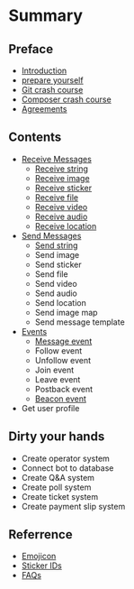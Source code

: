 # Summary

## Preface

* [Introduction](README.md)
* [prepare yourself](prepare-yourself.md)
* [Git crash course](git-crash-course.md)
* [Composer crash course](composer.md)
* [Agreements](system-requirement.md)

## Contents

* [Receive Messages ](messages/send-string.md)
  * [Receive string](messages/send-string/receive-string.md)
  * [Receive image](messages/send-string/receive-image.md)
  * [Receive sticker](messages/send-string/receive-sticker.md)
  * [Receive file](messages/send-string/receive-file.md)
  * [Receive video](messages/send-string/receive-video.md)
  * [Receive audio](messages/send-string/receive-audio.md)
  * [Receive location](messages/send-string/receive-location.md)
* [Send Messages ](messages/messages.md)
  * [Send string](messages/messages/send-string.md)
  * Send image
  * Send sticker
  * Send file
  * Send video
  * Send audio
  * Send location
  * Send image map
  * Send message template
* [Events](messages/send-image.md)
  * [Message event](messages/send-image/message.md)
  * Follow event
  * Unfollow event
  * Join event
  * Leave event
  * Postback event
  * [Beacon event](messages/send-image/beacon-event.md)
* Get user profile

## Dirty your hands

* Create operator system
* Connect bot to database
* Create Q&A system
* Create poll system
* Create ticket system
* Create payment slip system

## Referrence

* [Emojicon](ref/emojicon.md)
* [Sticker IDs](ref/sticker-ids.md)
* [FAQs](ref/faqs.md)

